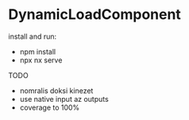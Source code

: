 # DynamicLoadComponent

install and run:

- npm install
- npx nx serve

TODO

- nomralis doksi kinezet
- use native input az outputs
- coverage to 100%
